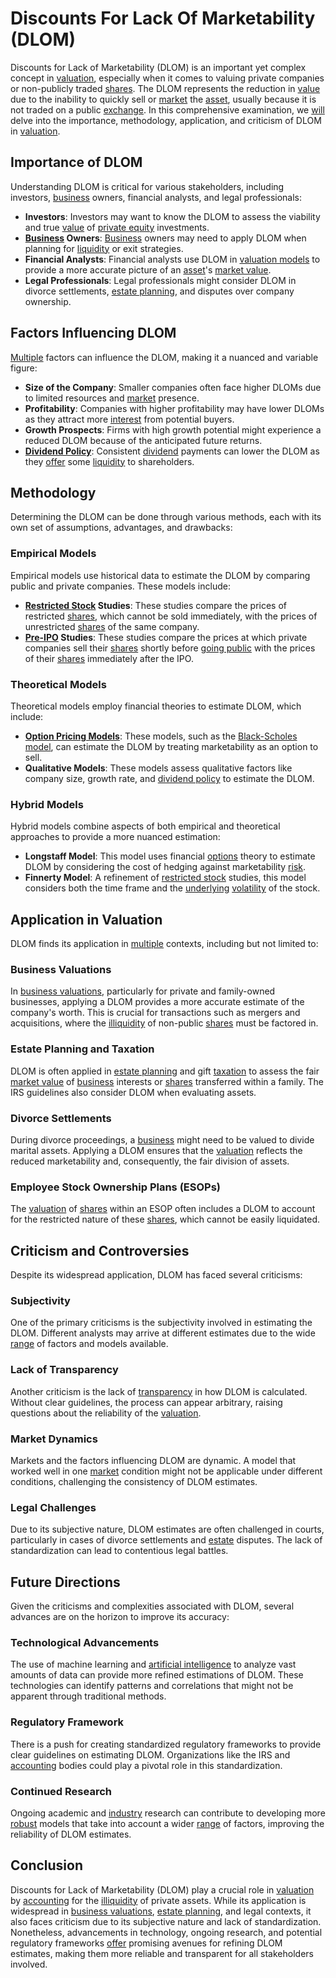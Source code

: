 # Discounts For Lack Of Marketability (DLOM)

Discounts for Lack of Marketability (DLOM) is an important yet complex concept in [valuation](../v/valuation.md), especially when it comes to valuing private companies or non-publicly traded [shares](../s/shares.md). The DLOM represents the reduction in [value](../v/value.md) due to the inability to quickly sell or [market](../m/market.md) the [asset](../a/asset.md), usually because it is not traded on a public [exchange](../e/exchange.md). In this comprehensive examination, we [will](../w/will.md) delve into the importance, methodology, application, and criticism of DLOM in [valuation](../v/valuation.md).

## Importance of DLOM

Understanding DLOM is critical for various stakeholders, including investors, [business](../b/business.md) owners, financial analysts, and legal professionals:
  
- **Investors**: Investors may want to know the DLOM to assess the viability and true [value](../v/value.md) of [private equity](../p/private_equity.md) investments.
- **[Business](../b/business.md) Owners**: [Business](../b/business.md) owners may need to apply DLOM when planning for [liquidity](../l/liquidity.md) or exit strategies.
- **Financial Analysts**: Financial analysts use DLOM in [valuation models](../v/valuation_models.md) to provide a more accurate picture of an [asset](../a/asset.md)'s [market value](../m/market_value.md).
- **Legal Professionals**: Legal professionals might consider DLOM in divorce settlements, [estate planning](../e/estate_planning.md), and disputes over company ownership.

## Factors Influencing DLOM

[Multiple](../m/multiple.md) factors can influence the DLOM, making it a nuanced and variable figure:
  
- **Size of the Company**: Smaller companies often face higher DLOMs due to limited resources and [market](../m/market.md) presence.
- **Profitability**: Companies with higher profitability may have lower DLOMs as they attract more [interest](../i/interest.md) from potential buyers.
- **Growth Prospects**: Firms with high growth potential might experience a reduced DLOM because of the anticipated future returns.
- **[Dividend Policy](../d/dividend_policy.md)**: Consistent [dividend](../d/dividend.md) payments can lower the DLOM as they [offer](../o/offer.md) some [liquidity](../l/liquidity.md) to shareholders.
  
## Methodology

Determining the DLOM can be done through various methods, each with its own set of assumptions, advantages, and drawbacks:

### Empirical Models

Empirical models use historical data to estimate the DLOM by comparing public and private companies. These models include:
  
- **[Restricted Stock](../r/restricted_stock.md) Studies**: These studies compare the prices of restricted [shares](../s/shares.md), which cannot be sold immediately, with the prices of unrestricted [shares](../s/shares.md) of the same company.
- **[Pre-IPO](../p/pre-ipo.md) Studies**: These studies compare the prices at which private companies sell their [shares](../s/shares.md) shortly before [going public](../g/going_public.md) with the prices of their [shares](../s/shares.md) immediately after the IPO.

### Theoretical Models

Theoretical models employ financial theories to estimate DLOM, which include:
  
- **[Option Pricing Models](../o/option_pricing_models.md)**: These models, such as the [Black-Scholes model](../b/black-scholes_model.md), can estimate the DLOM by treating marketability as an option to sell.
- **Qualitative Models**: These models assess qualitative factors like company size, growth rate, and [dividend policy](../d/dividend_policy.md) to estimate the DLOM.

### Hybrid Models

Hybrid models combine aspects of both empirical and theoretical approaches to provide a more nuanced estimation:
  
- **Longstaff Model**: This model uses financial [options](../o/options.md) theory to estimate DLOM by considering the cost of hedging against marketability [risk](../r/risk.md).
- **Finnerty Model**: A refinement of [restricted stock](../r/restricted_stock.md) studies, this model considers both the time frame and the [underlying](../u/underlying.md) [volatility](../v/volatility.md) of the stock.

## Application in Valuation

DLOM finds its application in [multiple](../m/multiple.md) contexts, including but not limited to:

### Business Valuations

In [business valuations](../b/business_valuations.md), particularly for private and family-owned businesses, applying a DLOM provides a more accurate estimate of the company's worth. This is crucial for transactions such as mergers and acquisitions, where the [illiquidity](../i/illiquid.md) of non-public [shares](../s/shares.md) must be factored in.

### Estate Planning and Taxation

DLOM is often applied in [estate planning](../e/estate_planning.md) and gift [taxation](../t/taxation.md) to assess the fair [market value](../m/market_value.md) of [business](../b/business.md) interests or [shares](../s/shares.md) transferred within a family. The IRS guidelines also consider DLOM when evaluating assets.

### Divorce Settlements

During divorce proceedings, a [business](../b/business.md) might need to be valued to divide marital assets. Applying a DLOM ensures that the [valuation](../v/valuation.md) reflects the reduced marketability and, consequently, the fair division of assets.

### Employee Stock Ownership Plans (ESOPs)

The [valuation](../v/valuation.md) of [shares](../s/shares.md) within an ESOP often includes a DLOM to account for the restricted nature of these [shares](../s/shares.md), which cannot be easily liquidated.

## Criticism and Controversies

Despite its widespread application, DLOM has faced several criticisms:

### Subjectivity

One of the primary criticisms is the subjectivity involved in estimating the DLOM. Different analysts may arrive at different estimates due to the wide [range](../r/range.md) of factors and models available.

### Lack of Transparency

Another criticism is the lack of [transparency](../t/transparency.md) in how DLOM is calculated. Without clear guidelines, the process can appear arbitrary, raising questions about the reliability of the [valuation](../v/valuation.md).

### Market Dynamics

Markets and the factors influencing DLOM are dynamic. A model that worked well in one [market](../m/market.md) condition might not be applicable under different conditions, challenging the consistency of DLOM estimates.

### Legal Challenges

Due to its subjective nature, DLOM estimates are often challenged in courts, particularly in cases of divorce settlements and [estate](../e/estate.md) disputes. The lack of standardization can lead to contentious legal battles.

## Future Directions

Given the criticisms and complexities associated with DLOM, several advances are on the horizon to improve its accuracy:

### Technological Advancements

The use of machine learning and [artificial intelligence](../a/artificial_intelligence_in_trading.md) to analyze vast amounts of data can provide more refined estimations of DLOM. These technologies can identify patterns and correlations that might not be apparent through traditional methods.

### Regulatory Framework

There is a push for creating standardized regulatory frameworks to provide clear guidelines on estimating DLOM. Organizations like the IRS and [accounting](../a/accounting.md) bodies could play a pivotal role in this standardization.

### Continued Research

Ongoing academic and [industry](../i/industry.md) research can contribute to developing more [robust](../r/robust.md) models that take into account a wider [range](../r/range.md) of factors, improving the reliability of DLOM estimates.

## Conclusion

Discounts for Lack of Marketability (DLOM) play a crucial role in [valuation](../v/valuation.md) by [accounting](../a/accounting.md) for the [illiquidity](../i/illiquid.md) of private assets. While its application is widespread in [business valuations](../b/business_valuations.md), [estate planning](../e/estate_planning.md), and legal contexts, it also faces criticism due to its subjective nature and lack of standardization. Nonetheless, advancements in technology, ongoing research, and potential regulatory frameworks [offer](../o/offer.md) promising avenues for refining DLOM estimates, making them more reliable and transparent for all stakeholders involved.